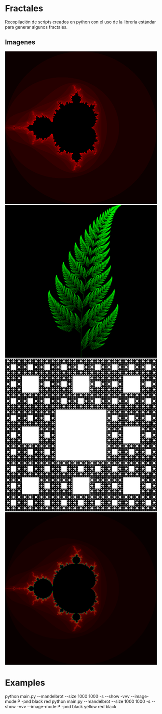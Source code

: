 # Fractales

Recopilación de scripts creados en python con el uso de la librería estándar
para generar algunos fractales.

## Imagenes
![](https://github.com/Luispapiernik/Fractales/blob/master/Mandelbrot/Images/mandelbrot_red.png)
![](https://github.com/Luispapiernik/Fractales/blob/master/Barnsley/Images/fractal.png)
![](https://github.com/Luispapiernik/Fractales/blob/master/Sierpinski/Images/fractal.png)
![](https://github.com/Luispapiernik/Fractales/blob/master/Mandelbrot/Images/mandelbrot.png)


# Examples
python main.py --mandelbrot --size 1000 1000 -s --show -vvv --image-mode P -pnd black red
python main.py --mandelbrot --size 1000 1000 -s --show -vvv --image-mode P -pnd black yellow red black
